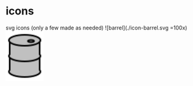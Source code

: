 # icons
svg icons (only a few made as needed)
![barrel](./icon-barrel.svg =100x)
<img src="./icon-barrel.svg" alt="barrel" width="100"/>
